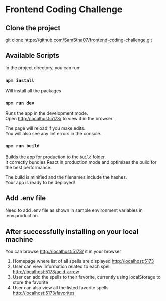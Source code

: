 # Frontend Coding Challenge

## Clone the project

git clone https://github.com/SamStha07/frontend-coding-challenge.git



## Available Scripts

In the project directory, you can run:
### `npm install`


Will install all the packages

### `npm run dev`

Runs the app in the development mode.<br>
Open [http://localhost:5173/](http://localhost:5173/) to view it in the browser.

The page will reload if you make edits.<br>
You will also see any lint errors in the console.

### `npm run build`

Builds the app for production to the `build` folder.<br>
It correctly bundles React in production mode and optimizes the build for the best performance.

The build is minified and the filenames include the hashes.<br>
Your app is ready to be deployed!

## Add .env file

Need to add .env file as shown in sample environment variables in .env.production

## After successfully installing on your local machine

You can browse [http://localhost:5173/](http://localhost:5173/) it in your browser 
1. Homepage where list of all spells are displayed [http://localhost:5173](http://localhost:5173/)
2. User can view information related to each spell [http://localhost:5173/acid-arrow](http://localhost:5173/acid-arrow)
3. User can add the spells to their favorite, currently using localStorage to store the favorite
4. User can also view all the listed favorite spells [http://localhost:5173/favorites](http://localhost:5173/favorites)
